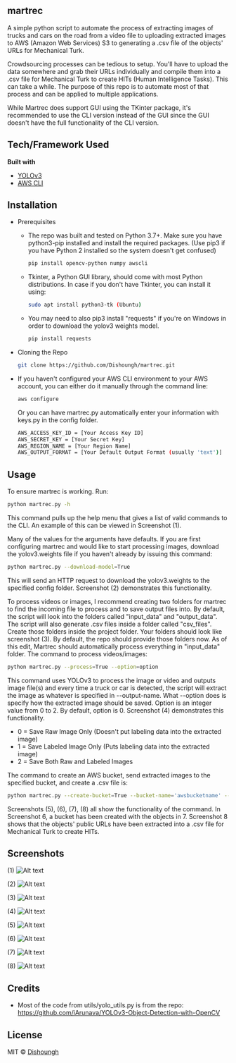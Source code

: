 ## martrec
A simple python script to automate the process of extracting images of trucks and cars on the road from a video file to uploading extracted images to AWS (Amazon Web Services) S3 to generating a .csv file of the objects' URLs for Mechanical Turk.

Crowdsourcing processes can be tedious to setup. You'll have to upload the data somewhere and grab their URLs individually and compile them into a .csv file for Mechanical Turk to create HITs (Human Intelligence Tasks). This can take a while. The purpose of this repo is to automate most of that process and can be applied to multiple applications.

While Martrec does support GUI using the TKinter package, it's recommended to use the CLI version instead of the GUI since the GUI doesn't have the full functionality of the CLI version.


## Tech/Framework Used
<b>Built with</b>
- [YOLOv3](https://pjreddie.com/darknet/yolo/)
- [AWS CLI](https://aws.amazon.com/cli/)



## Installation
- Prerequisites
  - The repo was built and tested on Python 3.7+. Make sure you have python3-pip installed and install the required packages. (Use pip3 if you have Python 2 installed so the system doesn't get confused)
    ```sh
    pip install opencv-python numpy awscli
    ```
  - Tkinter, a Python GUI library, should come with most Python distributions. In case if you don't have Tkinter, you can install it using:
    ```sh
    sudo apt install python3-tk (Ubuntu)
    ```
  - You may need to also pip3 install "requests" if you're on Windows in order to download the yolov3 weights model.
    ```sh
    pip install requests
    ```

- Cloning the Repo
  ```sh
  git clone https://github.com/Dishoungh/martrec.git
  ```
- If you haven't configured your AWS CLI environment to your AWS account, you can either do it manually through the command line:
  ```sh
  aws configure
  ```
  
  Or you can have martrec.py automatically enter your information with keys.py in the config folder.
  ```sh
  AWS_ACCESS_KEY_ID = [Your Access Key ID]
  AWS_SECRET_KEY = [Your Secret Key]
  AWS_REGION_NAME = [Your Region Name]
  AWS_OUTPUT_FORMAT = [Your Default Output Format (usually 'text')]
  ```

## Usage
To ensure martrec is working. Run:
```sh
python martrec.py -h
```
This command pulls up the help menu that gives a list of valid commands to the CLI. An example of this can be viewed in Screenshot (1).

Many of the values for the arguments have defaults. If you are first configuring martrec and would like to start processing images, download the yolov3.weights file if you haven't already by issuing this command:  
```sh
python martrec.py --download-model=True
```
This will send an HTTP request to download the yolov3.weights to the specified config folder. Screenshot (2) demonstrates this functionality.  

To process videos or images, I recommend creating two folders for martrec to find the incoming file to process and to save output files into. By default, the script will look into the folders called "input_data" and "output_data". The script will also generate .csv files inside a folder called "csv_files". Create those folders inside the project folder. Your folders should look like screenshot (3). By default, the repo should provide those folders now. As of this edit, Martrec should automatically process everything in "input_data" folder.
The command to process videos/images:  
```sh
python martrec.py --process=True --option=option
```

This command uses YOLOv3 to process the image or video and outputs image file(s) and every time a truck or car is detected, the script will extract the image as whatever is specified in --output-name. What --option does is specify how the extracted image should be saved. Option is an integer value from 0 to 2. By default, option is 0. Screenshot (4) demonstrates this functionality.
  - 0 = Save Raw Image Only (Doesn't put labeling data into the extracted image)
  - 1 = Save Labeled Image Only (Puts labeling data into the extracted image)
  - 2 = Save Both Raw and Labeled Images  
  
 The command to create an AWS bucket, send extracted images to the specified bucket, and create a .csv file is:  
 ```sh
 python martrec.py --create-bucket=True --bucket-name='awsbucketname' --send-images=True --generate-csv=True
 ```
 
Screenshots (5), (6), (7), (8) all show the functionality of the command. In Screenshot 6, a bucket has been created with the objects in 7. Screenshot 8 shows that the objects' public URLs have been extracted into a .csv file for Mechanical Turk to create HITs. 

## Screenshots
(1) ![Alt text](https://user-images.githubusercontent.com/47036723/106171779-984a7e80-6157-11eb-85ff-f93928a3cd57.png "Help Menu")

(2) ![Alt text](https://user-images.githubusercontent.com/47036723/106180680-3c392780-6162-11eb-816d-ba6b97e5811a.png "Download Model")

(3) ![Alt text](https://user-images.githubusercontent.com/47036723/106174980-30963280-615b-11eb-85bb-0e6d9648c8e3.png "Files")

(4) ![Alt text](https://user-images.githubusercontent.com/47036723/106178013-de571080-615e-11eb-8427-32788d69fc6d.png "Process Video")

(5) ![Alt text](https://user-images.githubusercontent.com/47036723/106178416-5d4c4900-615f-11eb-9016-4a8c9cd03f0f.png "AWS Functionality")

(6) ![Alt text](https://user-images.githubusercontent.com/47036723/106192809-4b27d600-6172-11eb-9670-f1714664341b.png "S3 Console")
    
(7) ![Alt text](https://user-images.githubusercontent.com/47036723/106192816-4e22c680-6172-11eb-8203-d5b16b1bb292.png "Objects in Created Bucket")

(8) ![Alt text](https://user-images.githubusercontent.com/47036723/106179123-36424700-6160-11eb-8000-19eebc6e15f9.png "CSV File")


## Credits
- Most of the code from utils/yolo_utils.py is from the repo: https://github.com/iArunava/YOLOv3-Object-Detection-with-OpenCV


## License
MIT © [Dishoungh]()
